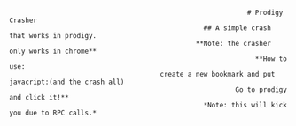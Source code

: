                                                                 # Prodigy Crasher
                                                     ## A simple crash that works in prodigy.
                                                   **Note: the crasher only works in chrome**
                                                                  **How to use:
                                          create a new bookmark and put javacript:(and the crash all)
                                                             Go to prodigy and click it!**
                                                     *Note: this will kick you due to RPC calls.*
